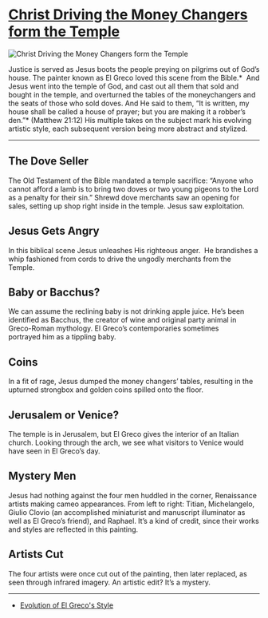 # [Christ Driving the Money Changers form the Temple](http://artsmia.github.io/griot/#/o/278)
![Christ Driving the Money Changers form the Temple](http://api.artsmia.org/images/278/large.jpg)

Justice is served as Jesus boots the people preying on pilgrims out of God’s house. The painter known as El Greco loved this scene from the Bible.*  And Jesus went into the temple of God, and cast out all them that sold and bought in the temple, and overturned the tables of the moneychangers and the seats of those who sold doves. And He said to them, “It is written, my house shall be called a house of prayer; but you are making it a robber’s den.”* (Matthew 21:12) His multiple takes on the subject mark his evolving artistic style, each subsequent version being more abstract and stylized.

---

## The Dove Seller

The Old Testament of the Bible mandated a temple sacrifice: “Anyone who cannot afford a lamb is to bring two doves or two young pigeons to the Lord as a penalty for their sin.” Shrewd dove merchants saw an opening for sales, setting up shop right inside in the temple. Jesus saw exploitation.

## Jesus Gets Angry

In this biblical scene Jesus unleashes His righteous anger.  He brandishes a whip fashioned from cords to drive the ungodly merchants from the Temple. 

## Baby or Bacchus?

We can assume the reclining baby is not drinking apple juice. He’s been identified as Bacchus, the creator of wine and original party animal in Greco-Roman mythology. El Greco’s contemporaries sometimes portrayed him as a tippling baby.

## Coins

In a fit of rage, Jesus dumped the money changers’ tables, resulting in the upturned strongbox and golden coins spilled onto the floor.

## Jerusalem or Venice?

The temple is in Jerusalem, but El Greco gives the interior of an Italian church. Looking through the arch, we see what visitors to Venice would have seen in El Greco’s day.  

## Mystery Men

Jesus had nothing against the four men huddled in the corner, Renaissance artists making cameo appearances. From left to right: Titian, Michelangelo, Giulio Clovio (an accomplished miniaturist and manuscript illuminator as well as El Greco’s friend), and Raphael. It’s a kind of credit, since their works and styles are reflected in this painting.

## Artists Cut

The four artists were once cut out of the painting, then later replaced, as seen through infrared imagery. An artistic edit? It’s a mystery.

---

* [Evolution of El Greco's Style](../stories/evolution-of-el-greco-s-style.md)
